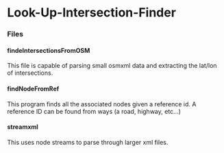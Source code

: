 # Look-Up-Intersection-Finder

### Files

#### findeIntersectionsFromOSM
This file is capable of parsing small osmxml data and extracting the lat/lon of intersections.

#### findNodeFromRef
This program finds all the associated nodes given a reference id. A reference ID can be found from ways (a road, highway, etc...)

#### streamxml
This uses node streams to parse through larger xml files.
